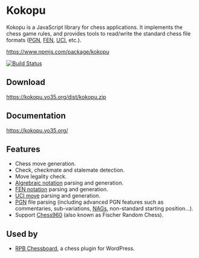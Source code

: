 Kokopu
======

Kokopu is a JavaScript library for chess applications. It implements the chess game rules,
and provides tools to read/write the standard chess file formats
([PGN](https://en.wikipedia.org/wiki/Portable_Game_Notation),
[FEN](https://en.wikipedia.org/wiki/Forsyth%E2%80%93Edwards_Notation),
[UCI](https://en.wikipedia.org/wiki/Universal_Chess_Interface),
etc.).

https://www.npmjs.com/package/kokopu

[![Build Status](https://travis-ci.com/yo35/kokopu.svg?branch=master)](https://travis-ci.com/yo35/kokopu)



Download
--------

https://kokopu.yo35.org/dist/kokopu.zip



Documentation
-------------

https://kokopu.yo35.org/



Features
--------

* Chess move generation.
* Check, checkmate and stalemate detection.
* Move legality check.
* [Algrebraic notation](https://en.wikipedia.org/wiki/Algebraic_notation_(chess)) parsing and generation. 
* [FEN notation](https://en.wikipedia.org/wiki/Forsyth%E2%80%93Edwards_Notation) parsing and generation.
* [UCI move](https://en.wikipedia.org/wiki/Universal_Chess_Interface) parsing and generation.
* [PGN](https://en.wikipedia.org/wiki/Portable_Game_Notation) file parsing (including advanced PGN features
such as commentaries, sub-variations, [NAGs](https://en.wikipedia.org/wiki/Numeric_Annotation_Glyphs),
non-standard starting position...).
* Support [Chess960](https://en.wikipedia.org/wiki/Chess960) (also known as Fischer Random Chess).



Used by
-------

* [RPB Chessboard](https://wordpress.org/plugins/rpb-chessboard/), a chess plugin for WordPress.
